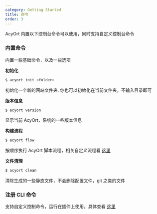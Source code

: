 ```yaml
---
category: Getting Started
title: 命令
order: 3
---
```


AcyOrt 内置以下控制台命令可以使用，同时支持自定义控制台命令

### 内置命令

内置一些基础命令，以及一些选项

**初始化**

```bash
$ acyort init <folder>
```

初始化一个新的网站文件夹. 你也可以初始化在当前文件夹，不输入目录即可

**版本信息**

```bash
$ acyort version
```

显示当前 AcyOrt，系统的一些版本信息

**构建流程**

```bash
$ acyort flow
```

按顺序执行 AcyOrt 脚本流程，相关自定义流程看 [这里](/api/workflow/)

**文件清理**

```bash
$ acyort clean
```

清除生成的一些静态文件，不会删除配置文件，git 之类的文件

### 注册 CLI 命令

支持自定义控制命令，运行在插件上使用。具体查看 [这里](/api/cli/)
